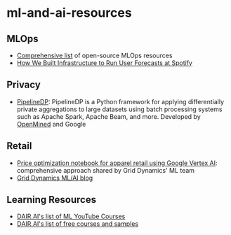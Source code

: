 # ml-and-ai-resources

## MLOps
- [Comprehensive list](https://github.com/EthicalML/awesome-production-machine-learning/blob/master/README.md) of open-source MLOps resources
- [How We Built Infrastructure to Run User Forecasts at Spotify](https://engineering.atspotify.com/2022/06/how-we-built-infrastructure-to-run-user-forecasts-at-spotify/)

## Privacy
- [PipelineDP](https://github.com/OpenMined/PipelineDP): PipelineDP is a Python framework for applying differentially private aggregations to large datasets using batch processing systems such as Apache Spark, Apache Beam, and more. Developed by [OpenMined](https://www.openmined.org/) and Google

## Retail
- [Price optimization notebook for apparel retail using Google Vertex AI](https://cloud.google.com/blog/products/ai-machine-learning/price-optimization-using-vertex-ai-forecast): comprehensive approach shared by Grid Dynamics' ML team
- [Grid Dynamics ML/AI blog](https://blog.griddynamics.com/data-science-ai/)

## Learning Resources
- [DAIR.AI's list of ML YouTube Courses](https://github.com/dair-ai/ML-YouTube-Courses)
- [DAIR.AI's list of free courses and samples](https://github.com/dair-ai)
